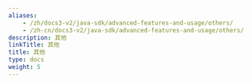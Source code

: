 ```yaml
---
aliases:
    - /zh/docs3-v2/java-sdk/advanced-features-and-usage/others/
    - /zh-cn/docs3-v2/java-sdk/advanced-features-and-usage/others/
description: 其他
linkTitle: 其他
title: 其他
type: docs
weight: 5
---
```

